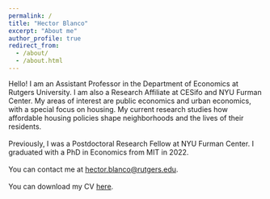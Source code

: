 ```yaml
---
permalink: /
title: "Hector Blanco"
excerpt: "About me"
author_profile: true
redirect_from: 
  - /about/
  - /about.html
---
```


Hello! I am an Assistant Professor in the Department of Economics at Rutgers University. I am also a Research Affiliate at CESifo and NYU Furman Center. My areas of interest are public economics and urban economics, with a special focus on housing. My current research studies how affordable housing policies shape neighborhoods and the lives of their residents. 
<br>
<br>
Previously, I was a Postdoctoral Research Fellow at NYU Furman Center. I graduated with a PhD in Economics from MIT in 2022.
<br>
<br>
You can contact me at [hector.blanco@rutgers.edu](mailto:hector.blanco@rutgers.edu).
<br>
<br>
You can download my CV [here](/files/Blanco_CV.pdf).

<!--
I earned a M.S. in Economics from the Barcelona School of Economics in 2016 and a B.S. in Economics and Laws from Universitat Pompeu Fabra in 2015. 
-->
